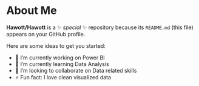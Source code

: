 # About Me


**Hawott/Hawott** is a ✨ _special_ ✨ repository because its `README.md` (this file) appears on your GitHub profile.

Here are some ideas to get you started:

- 🔭 I’m currently working on Power BI
- 🌱 I’m currently learning Data Analysis
- 👯 I’m looking to collaborate on Data related skills
- ⚡ Fun fact: I love clean visualized data
